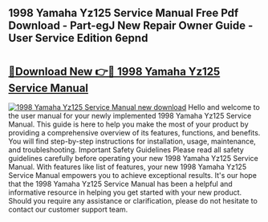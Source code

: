 ## 1998 Yamaha Yz125 Service Manual Free Pdf Download - Part-egJ New Repair Owner Guide - User Service Edition 6epnd

# <h2><a href="http://bc64319.oget.top/?id=1998+Yamaha+Yz125+Service+Manual">🔗Download New 👉🔴 1998 Yamaha Yz125 Service Manual</a></h2>

[![1998 Yamaha Yz125 Service Manual new download](https://i.imgur.com/5g1atiW.png)](http://bc64319.oget.top/?id=1998+Yamaha+Yz125+Service+Manual)
Hello and welcome to the user manual for your newly implemented 1998 Yamaha Yz125 Service Manual. This guide is here to help you make the most of your product by providing a comprehensive overview of its features, functions, and benefits. You will find step-by-step instructions for installation, usage, maintenance, and troubleshooting. Important Safety Guidelines Please read all safety guidelines carefully before operating your new 1998 Yamaha Yz125 Service Manual. With features like list of features, your new 1998 Yamaha Yz125 Service Manual empowers you to achieve exceptional results. It's our hope that the 1998 Yamaha Yz125 Service Manual has been a helpful and informative resource in helping you get started with your new product. Should you require any assistance or clarification, please do not hesitate to contact our customer support team.
